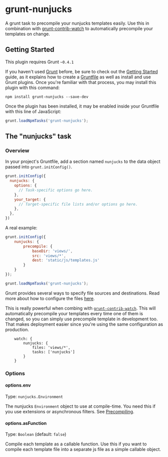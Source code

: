 # grunt-nunjucks

A grunt task to precompile your nunjucks templates easily. Use this in
combination with
[grunt-contrib-watch](https://github.com/gruntjs/grunt-contrib-watch)
to automatically precompile your templates on change.

## Getting Started
This plugin requires Grunt `~0.4.1`

If you haven't used [Grunt](http://gruntjs.com/) before, be sure to check out the [Getting Started](http://gruntjs.com/getting-started) guide, as it explains how to create a [Gruntfile](http://gruntjs.com/sample-gruntfile) as well as install and use Grunt plugins. Once you're familiar with that process, you may install this plugin with this command:

```shell
npm install grunt-nunjucks --save-dev
```

Once the plugin has been installed, it may be enabled inside your Gruntfile with this line of JavaScript:

```js
grunt.loadNpmTasks('grunt-nunjucks');
```

## The "nunjucks" task

### Overview
In your project's Gruntfile, add a section named `nunjucks` to the data object passed into `grunt.initConfig()`.

```js
grunt.initConfig({
  nunjucks: {
    options: {
      // Task-specific options go here.
    },
    your_target: {
      // Target-specific file lists and/or options go here.
    },
  },
})
```

A real example:

```js
grunt.initConfig({
    nunjucks: {
        precompile: {
            baseDir: 'views/',
            src: 'views/*',
            dest: 'static/js/templates.js'
        }
    }
});

grunt.loadNpmTasks('grunt-nunjucks');
```

Grunt provides several ways to specify file sources and destinations.
Read more about how to configure the files
[here](http://gruntjs.com/configuring-tasks#files).

This is really powerful when combing with
[`grunt-contrib-watch`](https://github.com/gruntjs/grunt-contrib-watch).
This will automatically precompile your templates every time one of
them is changed, so you can simply use precompile template in
development too. That makes deployment easier since you're using the
same configuration as production.

```
    watch: {
        nunjucks: {
            files: 'views/*',
            tasks: ['nunjucks']
        }
    }
```

### Options

#### options.env
Type: `nunjucks.Environment`

The nunjucks `Environment` object to use at compile-time. You need
this if you use extensions or asynchronous filters. See
[Precompiling](http://jlongster.github.com/nunjucks/api.html#api1).

#### options.asFunction
Type: `Boolean` (default: `false`)

Compile each template as a callable function. Use this if you want to
compile each template file into a separate js file as a simple
callable object.

